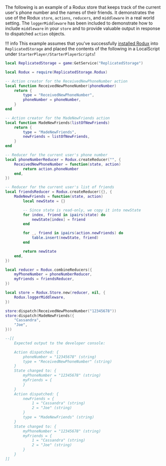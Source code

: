 The following is an example of a Rodux store that keeps track of the current user's phone number and the names of their friends. It demonstrates the use of the Rodux `store`, `actions`, `reducers`, and `middleware` in a real world setting. The `loggerMiddleware` has been included to demonstrate how to include `middleware` in your `store` and to provide valuable output in response to dispatched `action` objects.

!!! info
	This example assumes that you've successfully [installed Rodux](introduction/installation.md) into `ReplicatedStorage` and placed the contents of the following in a LocalScript under `StarterPlayer/StarterPlayerScripts`!

```lua
local ReplicatedStorage = game:GetService("ReplicatedStorage")

local Rodux = require(ReplicatedStorage.Rodux)

-- Action creator for the ReceivedNewPhoneNumber action
local function ReceivedNewPhoneNumber(phoneNumber)
	return {
		type = "ReceivedNewPhoneNumber",
		phoneNumber = phoneNumber,
	}
end

-- Action creator for the MadeNewFriends action
local function MadeNewFriends(listOfNewFriends)
	return {
		type = "MadeNewFriends",
		newFriends = listOfNewFriends,
	}
end

-- Reducer for the current user's phone number
local phoneNumberReducer = Rodux.createReducer("", {
	ReceivedNewPhoneNumber = function(state, action)
		return action.phoneNumber
	end,
})

-- Reducer for the current user's list of friends
local friendsReducer = Rodux.createReducer({}, {
	MadeNewFriends = function(state, action)
		local newState = {}

		-- Since state is read-only, we copy it into newState
		for index, friend in ipairs(state) do
			newState[index] = friend
		end

		for _, friend in ipairs(action.newFriends) do
			table.insert(newState, friend)
		end

		return newState
	end,
})

local reducer = Rodux.combineReducers({
	myPhoneNumber = phoneNumberReducer,
	myFriends = friendsReducer,
})

local store = Rodux.Store.new(reducer, nil, {
	Rodux.loggerMiddleware,
})

store:dispatch(ReceivedNewPhoneNumber("12345678"))
store:dispatch(MadeNewFriends({
	"Cassandra",
	"Joe",
}))

--[[
	Expected output to the developer console:

	Action dispatched: {
	    phoneNumber = "12345678" (string)
	    type = "ReceivedNewPhoneNumber" (string)
	}
	State changed to: {
	    myPhoneNumber = "12345678" (string)
	    myFriends = {
	    }
	}
	Action dispatched: {
	    newFriends = {
	        1 = "Cassandra" (string)
	        2 = "Joe" (string)
	    }
	    type = "MadeNewFriends" (string)
	}
	State changed to: {
	    myPhoneNumber = "12345678" (string)
	    myFriends = {
	        1 = "Cassandra" (string)
	        2 = "Joe" (string)
	    }
	}
]]
```
